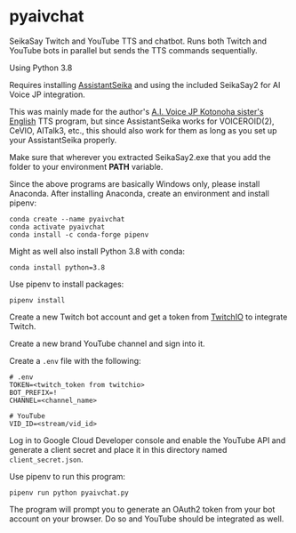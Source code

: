 # pyaivchat
SeikaSay Twitch and YouTube TTS and chatbot. Runs both Twitch and YouTube bots in
parallel but sends the TTS commands sequentially.

Using Python 3.8

Requires installing [AssistantSeika](https://hgotoh.jp/wiki/doku.php/documents/voiceroid/assistantseika/assistantseika-001a)
and using the included SeikaSay2 for AI Voice JP integration.

This was mainly made for the author's [A.I. Voice JP Kotonoha sister's English](https://aivoice.jp/kotonoha/en/)
TTS program, but since AssistantSeika works for VOICEROID(2), CeVIO, AITalk3, etc., this should also work for them
as long as you set up your AssistantSeika properly.

Make sure that wherever you extracted SeikaSay2.exe that you add the folder to your
environment **PATH** variable.

Since the above programs are basically Windows only, please install Anaconda. 
After installing Anaconda, create an environment and install pipenv:
```
conda create --name pyaivchat
conda activate pyaivchat
conda install -c conda-forge pipenv
```

Might as well also install Python 3.8 with conda:
```
conda install python=3.8
```

Use pipenv to install packages:

```
pipenv install
```

Create a new Twitch bot account and get a token from [TwitchIO](https://github.com/TwitchIO/TwitchIO) to integrate Twitch.

Create a new brand YouTube channel and sign into it.

Create a `.env` file with the following:

```
# .env
TOKEN=<twitch_token from twitchio>
BOT_PREFIX=!
CHANNEL=<channel_name>

# YouTube
VID_ID=<stream/vid_id>
```

Log in to Google Cloud Developer console and enable the YouTube API and 
generate a client secret and place it in this directory named `client_secret.json`.

Use pipenv to run this program:

```
pipenv run python pyaivchat.py
```

The program will prompt you to generate an OAuth2 token from your bot account on your browser. Do so and YouTube should be integrated as well.
